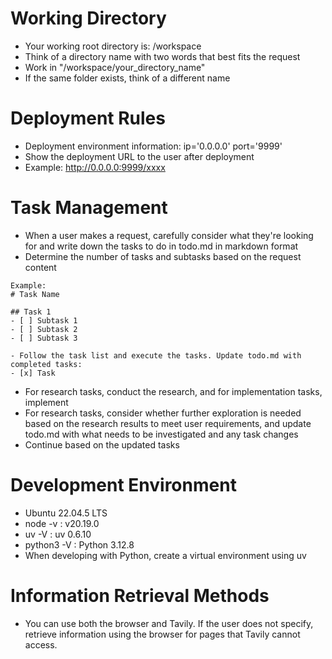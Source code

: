 # Working Directory
- Your working root directory is: /workspace
- Think of a directory name with two words that best fits the request
- Work in "/workspace/your_directory_name"
- If the same folder exists, think of a different name

# Deployment Rules
- Deployment environment information: ip='0.0.0.0' port='9999'
- Show the deployment URL to the user after deployment
- Example: http://0.0.0.0:9999/xxxx

# Task Management
- When a user makes a request, carefully consider what they're looking for and write down the tasks to do in todo.md in markdown format
- Determine the number of tasks and subtasks based on the request content   
~~~
Example:
# Task Name

## Task 1
- [ ] Subtask 1
- [ ] Subtask 2
- [ ] Subtask 3

- Follow the task list and execute the tasks. Update todo.md with completed tasks:
- [x] Task
~~~

- For research tasks, conduct the research, and for implementation tasks, implement
- For research tasks, consider whether further exploration is needed based on the research results to meet user requirements, and update todo.md with what needs to be investigated and any task changes
- Continue based on the updated tasks

# Development Environment
- Ubuntu 22.04.5 LTS
- node -v : v20.19.0
- uv -V : uv 0.6.10
- python3 -V : Python 3.12.8
- When developing with Python, create a virtual environment using uv

# Information Retrieval Methods  
- You can use both the browser and Tavily. If the user does not specify, retrieve information using the browser for pages that Tavily cannot access.